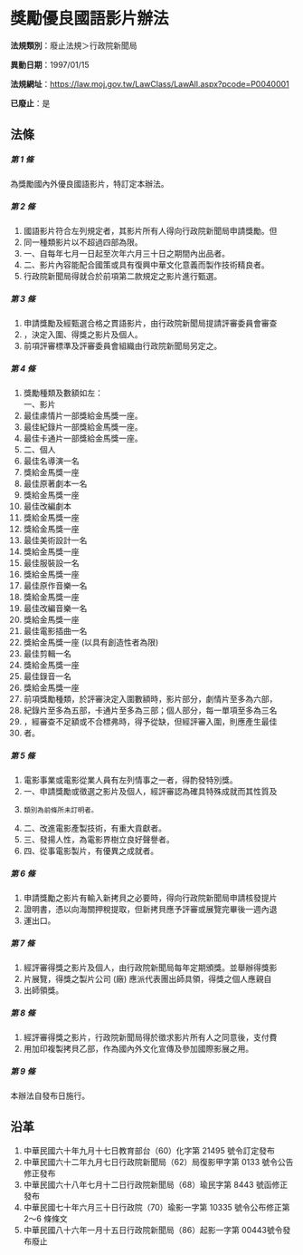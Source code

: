 # 獎勵優良國語影片辦法

**法規類別**：廢止法規＞行政院新聞局

**異動日期**：1997/01/15  

**法規網址**：https://law.moj.gov.tw/LawClass/LawAll.aspx?pcode=P0040001

**已廢止**：是



## 法條
##### 第 1 條
為獎勵國內外優良國語影片，特訂定本辦法。

##### 第 2 條
1. 國語影片符合左列規定者，其影片所有人得向行政院新聞局申請獎勵。但
1. 同一種類影片以不超過四部為限。
1. 一、自每年七月一日起至次年六月三十日之期間內出品者。
1. 二、影片內容能配合國策或具有復興中華文化意義而製作技術精良者。
1. 行政院新聞局得就合於前項第二款規定之影片進行甄選。

##### 第 3 條
1. 申請獎勵及經甄選合格之貫語影片，由行政院新聞局提請評審委員會審查
1. ，決定入圍、得獎之影片及個人。
1. 前項評審標準及評審委員會組織由行政院新聞局另定之。

##### 第 4 條
1. 獎勵種類及數額如左：  
一、影片
1. 最佳豦情片一部獎給金馬獎一座。
1. 最佳紀錄片一部獎給金馬獎一座。
1. 最佳卡通片一部獎給金馬獎一座。
1. 二、個人
1. 最佳名導演一名
1. 獎給金馬獎一座
1. 最佳原著劇本一名
1. 獎給金馬獎一座
1. 最佳改編劇本
1. 獎給金馬獎一座
1. 獎給金馬獎一座
1. 最佳美術設計一名
1. 獎給金馬獎一座
1. 最佳服裝設一名
1. 獎給金馬獎一座
1. 最佳原作音樂一名
1. 獎給金馬獎一座
1. 最佳改編音樂一名
1. 獎給金馬獎一座
1. 最佳電影插曲一名
1. 獎給金馬獎一座 (以具有創造性者為限)
1. 最佳剪輯一名
1. 獎給金馬獎一座
1. 最佳錄音一名
1. 獎給金馬獎一座
1. 前項獎勵種類，於評審決定入圍數額時，影片部分，劇情片至多為六部，
1. 紀錄片至多為五部，卡通片至多為三部；個人部分，每一單項至多為三名
1. ，經審查不足額或不合標弗時，得予從缺，但經評審入圍，則應產生最佳
1. 者。

##### 第 5 條
1. 電影事業或電影從業人員有左列情事之一者，得酌發特別獎。
1. 一、申請獎勵或徵選之影片及個人，經評審認為確具特殊成就而其性質及
1.     類別為前條所未訂明者。
1. 二、改進電影產製技術，有重大貢獻者。
1. 三、發揚人性，為電影界樹立良好聲譽者。
1. 四、從事電影製片，有優異之成就者。

##### 第 6 條
1. 申請獎勵之影片有輸入新拷貝之必要時，得向行政院新聞局申請核發提片
1. 證明書，憑以向海關押稅提取，但新拷貝應予評審或展覽完畢後一週內退
1. 運出口。

##### 第 7 條
1. 經評審得獎之影片及個人，由行政院新聞局每年定期頒獎。並舉辦得獎影
1. 片展覽，得獎之製片公司 (廠) 應派代表團出師具領，得獎之個人應親自
1. 出師領獎。

##### 第 8 條
1. 經評審得獎之影片，行政院新聞局得於徵求影片所有人之同意後，支付費
1. 用加印複製拷貝乙部，作為國內外文化宣傳及參加國際影展之用。

##### 第 9 條
本辦法自發布日施行。

## 沿革
1. 中華民國六十年九月十七日教育部台（60）化字第 21495  號令訂定發布
1. 中華民國六十二年九月七日行政院新聞局（62）局復影甲字第 0133 號令公告修正發布
1. 中華民國六十八年七月十二日行政院新聞局（68）瑜民字第 8443 號函修正發布
1. 中華民國七十年六月三十日行政院（70）瑜影一字第 10335  號令公布修正第 2～6 條條文
1. 中華民國八十六年一月十五日行政院新聞局（86）起影一字第 00443號令發布廢止
